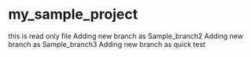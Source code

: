 # my_sample_project
this is read only file
Adding new branch as Sample_branch2
Adding new branch as Sample_branch3
Adding new branch as quick test
